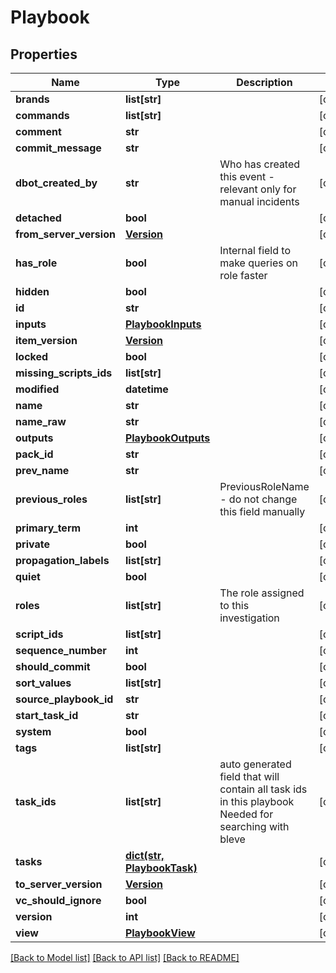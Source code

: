 # Playbook

## Properties
Name | Type | Description | Notes
------------ | ------------- | ------------- | -------------
**brands** | **list[str]** |  | [optional] 
**commands** | **list[str]** |  | [optional] 
**comment** | **str** |  | [optional] 
**commit_message** | **str** |  | [optional] 
**dbot_created_by** | **str** | Who has created this event - relevant only for manual incidents | [optional] 
**detached** | **bool** |  | [optional] 
**from_server_version** | [**Version**](Version.md) |  | [optional] 
**has_role** | **bool** | Internal field to make queries on role faster | [optional] 
**hidden** | **bool** |  | [optional] 
**id** | **str** |  | [optional] 
**inputs** | [**PlaybookInputs**](PlaybookInputs.md) |  | [optional] 
**item_version** | [**Version**](Version.md) |  | [optional] 
**locked** | **bool** |  | [optional] 
**missing_scripts_ids** | **list[str]** |  | [optional] 
**modified** | **datetime** |  | [optional] 
**name** | **str** |  | [optional] 
**name_raw** | **str** |  | [optional] 
**outputs** | [**PlaybookOutputs**](PlaybookOutputs.md) |  | [optional] 
**pack_id** | **str** |  | [optional] 
**prev_name** | **str** |  | [optional] 
**previous_roles** | **list[str]** | PreviousRoleName - do not change this field manually | [optional] 
**primary_term** | **int** |  | [optional] 
**private** | **bool** |  | [optional] 
**propagation_labels** | **list[str]** |  | [optional] 
**quiet** | **bool** |  | [optional] 
**roles** | **list[str]** | The role assigned to this investigation | [optional] 
**script_ids** | **list[str]** |  | [optional] 
**sequence_number** | **int** |  | [optional] 
**should_commit** | **bool** |  | [optional] 
**sort_values** | **list[str]** |  | [optional] 
**source_playbook_id** | **str** |  | [optional] 
**start_task_id** | **str** |  | [optional] 
**system** | **bool** |  | [optional] 
**tags** | **list[str]** |  | [optional] 
**task_ids** | **list[str]** | auto generated field that will contain all task ids in this playbook Needed for searching with bleve | [optional] 
**tasks** | [**dict(str, PlaybookTask)**](PlaybookTask.md) |  | [optional] 
**to_server_version** | [**Version**](Version.md) |  | [optional] 
**vc_should_ignore** | **bool** |  | [optional] 
**version** | **int** |  | [optional] 
**view** | [**PlaybookView**](PlaybookView.md) |  | [optional] 

[[Back to Model list]](README.md#documentation-for-models) [[Back to API list]](README.md#documentation-for-api-endpoints) [[Back to README]](README.md)


